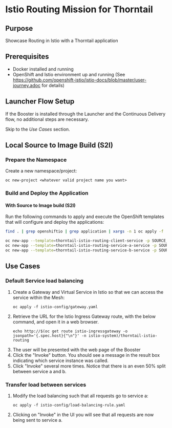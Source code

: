 # Istio Routing Mission for Thorntail

## Purpose

Showcase Routing in Istio with a Thorntail application

## Prerequisites

* Docker installed and running
* OpenShift and Istio environment up and running (See https://github.com/openshift-istio/istio-docs/blob/master/user-journey.adoc for details)

## Launcher Flow Setup

If the Booster is installed through the Launcher and the Continuous Delivery flow, no additional steps are necessary.

Skip to the _Use Cases_ section.

## Local Source to Image Build (S2I)

### Prepare the Namespace

Create a new namespace/project:
```
oc new-project <whatever valid project name you want>
```

### Build and Deploy the Application

#### With Source to Image build (S2I)

Run the following commands to apply and execute the OpenShift templates that will configure and deploy the applications:
```bash
find . | grep openshiftio | grep application | xargs -n 1 oc apply -f

oc new-app --template=thorntail-istio-routing-client-service -p SOURCE_REPOSITORY_URL=https://github.com/wildfly-swarm-openshiftio-boosters/wfswarm-istio-routing -p SOURCE_REPOSITORY_REF=master -p SOURCE_REPOSITORY_DIR=routing-client
oc new-app --template=thorntail-istio-routing-service-a-service -p SOURCE_REPOSITORY_URL=https://github.com/wildfly-swarm-openshiftio-boosters/wfswarm-istio-routing -p SOURCE_REPOSITORY_REF=master -p SOURCE_REPOSITORY_DIR=routing-service-a
oc new-app --template=thorntail-istio-routing-service-b-service -p SOURCE_REPOSITORY_URL=https://github.com/wildfly-swarm-openshiftio-boosters/wfswarm-istio-routing -p SOURCE_REPOSITORY_REF=master -p SOURCE_REPOSITORY_DIR=routing-service-b
```

## Use Cases

### Default Service load balancing

1. Create a Gateway and Virtual Service in Istio so that we can access the service within the Mesh:
    ```
    oc apply -f istio-config/gateway.yaml
    ```
2. Retrieve the URL for the Istio Ingress Gateway route, with the below command, and open it in a web browser.
    ```
    echo http://$(oc get route istio-ingressgateway -o jsonpath='{.spec.host}{"\n"}' -n istio-system)/thorntail-istio-routing
    ```
3. The user will be presented with the web page of the Booster
4. Click the "Invoke" button. You should see a message in the result box indicating which service instance was called.
5. Click "Invoke" several more times.
Notice that there is an even 50% split between service a and b.

### Transfer load between services

1. Modify the load balancing such that all requests go to service a:
    ```
    oc apply -f istio-config/load-balancing-rule.yaml
    ```
2. Clicking on "Invoke" in the UI you will see that all requests are now being sent to service a.

